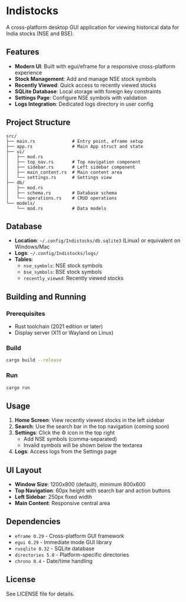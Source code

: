 # Indistocks

A cross-platform desktop GUI application for viewing historical data for India stocks (NSE and BSE).

## Features

- **Modern UI**: Built with egui/eframe for a responsive cross-platform experience
- **Stock Management**: Add and manage NSE stock symbols
- **Recently Viewed**: Quick access to recently viewed stocks
- **SQLite Database**: Local storage with foreign key constraints
- **Settings Page**: Configure NSE symbols with validation
- **Logs Integration**: Dedicated logs directory in user config

## Project Structure

```
src/
├── main.rs              # Entry point, eframe setup
├── app.rs               # Main App struct and state
├── ui/
│   ├── mod.rs
│   ├── top_nav.rs       # Top navigation component
│   ├── sidebar.rs       # Left sidebar component
│   ├── main_content.rs  # Main content area
│   └── settings.rs      # Settings view
├── db/
│   ├── mod.rs
│   ├── schema.rs        # Database schema
│   └── operations.rs    # CRUD operations
└── models/
    └── mod.rs           # Data models
```

## Database

- **Location**: `~/.config/Indistocks/db.sqlite3` (Linux) or equivalent on Windows/Mac
- **Logs**: `~/.config/Indistocks/logs/`
- **Tables**:
  - `nse_symbols`: NSE stock symbols
  - `bse_symbols`: BSE stock symbols
  - `recently_viewed`: Recently viewed stocks

## Building and Running

### Prerequisites

- Rust toolchain (2021 edition or later)
- Display server (X11 or Wayland on Linux)

### Build

```bash
cargo build --release
```

### Run

```bash
cargo run
```

## Usage

1. **Home Screen**: View recently viewed stocks in the left sidebar
2. **Search**: Use the search bar in the top navigation (coming soon)
3. **Settings**: Click the ⚙ icon in the top right
   - Add NSE symbols (comma-separated)
   - Invalid symbols will be shown below the textarea
4. **Logs**: Access logs from the Settings page

## UI Layout

- **Window Size**: 1200x800 (default), minimum 800x600
- **Top Navigation**: 60px height with search bar and action buttons
- **Left Sidebar**: 250px fixed width
- **Main Content**: Responsive central area

## Dependencies

- `eframe 0.29` - Cross-platform GUI framework
- `egui 0.29` - Immediate mode GUI library
- `rusqlite 0.32` - SQLite database
- `directories 5.0` - Platform-specific directories
- `chrono 0.4` - Date/time handling

## License

See LICENSE file for details.

